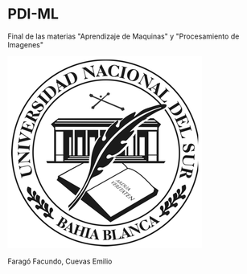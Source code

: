 # PDI-ML
Final de las materias "Aprendizaje de Maquinas" y "Procesamiento de Imagenes"

![PDI-ML](/uns.png)

Faragó Facundo, Cuevas Emilio
